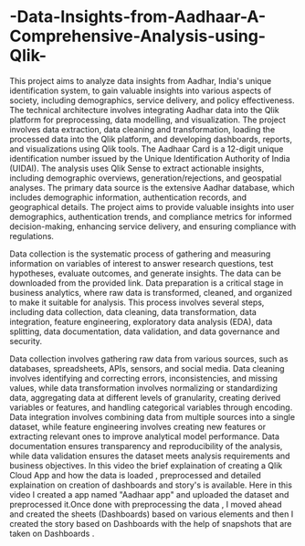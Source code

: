 # -Data-Insights-from-Aadhaar-A-Comprehensive-Analysis-using-Qlik-
This project aims to analyze data insights from Aadhar, India's unique identification system, to gain valuable insights into various aspects of society, including demographics, service delivery, and policy effectiveness. The technical architecture involves integrating Aadhar data into the Qlik platform for preprocessing, data modelling, and visualization. The project involves data extraction, data cleaning and transformation, loading the processed data into the Qlik platform, and developing dashboards, reports, and visualizations using Qlik tools. The Aadhaar Card is a 12-digit unique identification number issued by the Unique Identification Authority of India (UIDAI). The analysis uses Qlik Sense to extract actionable insights, including demographic overviews, generation/rejections, and geospatial analyses. The primary data source is the extensive Aadhar database, which includes demographic information, authentication records, and geographical details. The project aims to provide valuable insights into user demographics, authentication trends, and compliance metrics for informed decision-making, enhancing service delivery, and ensuring compliance with regulations.

Data collection is the systematic process of gathering and measuring information on variables of interest to answer research questions, test hypotheses, evaluate outcomes, and generate insights. The data can be downloaded from the provided link. Data preparation is a critical stage in business analytics, where raw data is transformed, cleaned, and organized to make it suitable for analysis. This process involves several steps, including data collection, data cleaning, data transformation, data integration, feature engineering, exploratory data analysis (EDA), data splitting, data documentation, data validation, and data governance and security.

Data collection involves gathering raw data from various sources, such as databases, spreadsheets, APIs, sensors, and social media. Data cleaning involves identifying and correcting errors, inconsistencies, and missing values, while data transformation involves normalizing or standardizing data, aggregating data at different levels of granularity, creating derived variables or features, and handling categorical variables through encoding. Data integration involves combining data from multiple sources into a single dataset, while feature engineering involves creating new features or extracting relevant ones to improve analytical model performance. Data documentation ensures transparency and reproducibility of the analysis, while data validation ensures the dataset meets analysis requirements and business objectives.
In this video the brief explaination of creating  a Qlik Cloud App and how the data is loaded  , preprocessed and detailed explaination on creation of dashboards and story's is available.
Here in this video I created a app named "Aadhaar app" and uploaded the dataset and preprocessed it.Once done with preprocessing the data , I moved ahead and created the sheets (Dashboards) based on various elements and then I created the story based on Dashboards with the help of snapshots that are taken on Dashboards .
